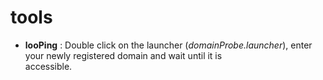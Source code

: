 # tools

* __looPing__ : Double click on the launcher (*domainProbe.launcher*), enter your newly registered domain and wait until it is               
                accessible.
#
